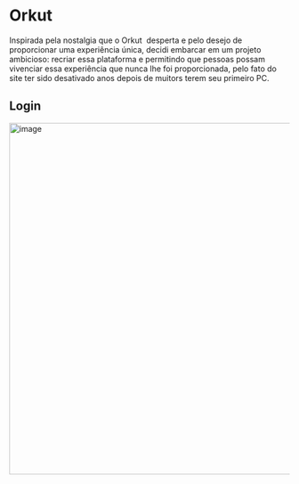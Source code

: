 # Orkut
Inspirada pela nostalgia que o Orkut  desperta e pelo desejo de proporcionar uma experiência única, decidi embarcar em um projeto ambicioso: recriar essa plataforma e permitindo que pessoas possam vivenciar essa experiência que nunca lhe foi proporcionada, pelo fato do site ter sido desativado anos depois de muitors terem seu primeiro PC.
## Login
<img width="631" alt="image" src="https://github.com/ttpmorp/Orkut/assets/84445011/19994b63-5f4e-4f75-b66a-8d0e81ea15d4">

